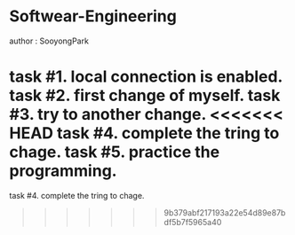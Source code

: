 # Softwear-Engineering
author : SooyongPark

task #1. local connection is enabled.
task #2. first change of myself.
task #3. try to another change.
<<<<<<< HEAD
task #4. complete the tring to chage.
task #5. practice the programming.
=======
task #4. complete the tring to chage.
>>>>>>> 9b379abf217193a22e54d89e87bdf5b7f5965a40
